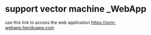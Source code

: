 # support vector machine _WebApp
use this link to access the web application
https://svm-webapp.herokuapp.com
